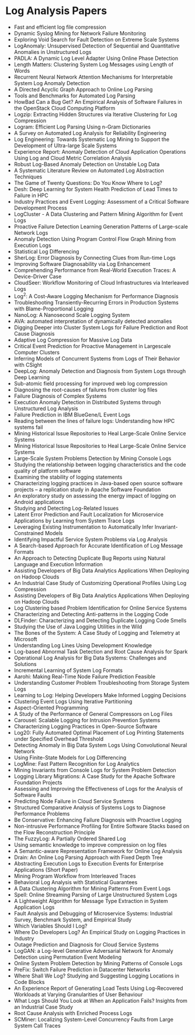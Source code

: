 # Log Analysis Papers

<ul>

                             

 <li><a target="_blank" href="https://github.com/manjunath5496/Log-Analysis-Papers/blob/master/l(1).pdf" style="text-decoration:none;">Fast and efficient log file compression</a></li>

 <li><a target="_blank" href="https://github.com/manjunath5496/Log-Analysis-Papers/blob/master/l(2).pdf" style="text-decoration:none;">Dynamic Syslog Mining for Network Failure Monitoring</a></li>

<li><a target="_blank" href="https://github.com/manjunath5496/Log-Analysis-Papers/blob/master/l(3).pdf" style="text-decoration:none;">Exploring Void Search for Fault Detection on Extreme Scale Systems</a></li>
 <li><a target="_blank" href="https://github.com/manjunath5496/Log-Analysis-Papers/blob/master/l(4).pdf" style="text-decoration:none;">LogAnomaly: Unsupervised Detection of
Sequential and Quantitative Anomalies in Unstructured Logs</a></li>                              
<li><a target="_blank" href="https://github.com/manjunath5496/Log-Analysis-Papers/blob/master/l(5).pdf" style="text-decoration:none;">PADLA: A Dynamic Log Level Adapter
Using Online Phase Detection</a></li>
<li><a target="_blank" href="https://github.com/manjunath5496/Log-Analysis-Papers/blob/master/l(6).pdf" style="text-decoration:none;">Length Matters: Clustering System Log Messages using Length of Words</a></li>
 <li><a target="_blank" href="https://github.com/manjunath5496/Log-Analysis-Papers/blob/master/l(7).pdf" style="text-decoration:none;">Recurrent Neural Network Attention Mechanisms for Interpretable System Log Anomaly Detection</a></li>

 <li><a target="_blank" href="https://github.com/manjunath5496/Log-Analysis-Papers/blob/master/l(8).pdf" style="text-decoration:none;"> A Directed Acyclic Graph Approach
to Online Log Parsing </a></li>
   <li><a target="_blank" href="https://github.com/manjunath5496/Log-Analysis-Papers/blob/master/l(9).pdf" style="text-decoration:none;">Tools and Benchmarks for Automated Log Parsing</a></li>
  
   
 <li><a target="_blank" href="https://github.com/manjunath5496/Log-Analysis-Papers/blob/master/l(10).pdf" style="text-decoration:none;">HowBad Can a Bug Get? An Empirical Analysis of Software Failures in the OpenStack Cloud Computing Platform </a></li>                              
<li><a target="_blank" href="https://github.com/manjunath5496/Log-Analysis-Papers/blob/master/l(11).pdf" style="text-decoration:none;">Logzip: Extracting Hidden Structures via Iterative Clustering for Log Compression</a></li>
<li><a target="_blank" href="https://github.com/manjunath5496/Log-Analysis-Papers/blob/master/l(12).pdf" style="text-decoration:none;">Logram: Efficient Log Parsing Using n-Gram Dictionaries</a></li>
<li><a target="_blank" href="https://github.com/manjunath5496/Log-Analysis-Papers/blob/master/l(13).pdf" style="text-decoration:none;">A Survey on Automated Log Analysis for Reliability Engineering</a></li>

<li><a target="_blank" href="https://github.com/manjunath5496/Log-Analysis-Papers/blob/master/l(14).pdf" style="text-decoration:none;">Log Engineering: Towards Systematic Log Mining to Support the Development of Ultra-large Scale Systems</a></li>
                              
<li><a target="_blank" href="https://github.com/manjunath5496/Log-Analysis-Papers/blob/master/l(15).pdf" style="text-decoration:none;">Experience Report: Anomaly Detection of Cloud Application Operations Using Log and Cloud Metric Correlation Analysis</a></li>

<li><a target="_blank" href="https://github.com/manjunath5496/Log-Analysis-Papers/blob/master/l(16).pdf" style="text-decoration:none;">Robust Log-Based Anomaly Detection on Unstable Log Data</a></li>

  <li><a target="_blank" href="https://github.com/manjunath5496/Log-Analysis-Papers/blob/master/l(17).pdf" style="text-decoration:none;">A Systematic Literature Review on Automated Log Abstraction Techniques</a></li>   
  
<li><a target="_blank" href="https://github.com/manjunath5496/Log-Analysis-Papers/blob/master/l(18).pdf" style="text-decoration:none;">The Game of Twenty Questions: Do You Know
Where to Log?</a></li> 

  
<li><a target="_blank" href="https://github.com/manjunath5496/Log-Analysis-Papers/blob/master/l(19).pdf" style="text-decoration:none;">Desh: Deep Learning for System Health Prediction of Lead Times to Failure in HPC</a></li> 

<li><a target="_blank" href="https://github.com/manjunath5496/Log-Analysis-Papers/blob/master/l(20).pdf" style="text-decoration:none;">Industry Practices and Event Logging: Assessment of a Critical Software Development Process</a></li>

<li><a target="_blank" href="https://github.com/manjunath5496/Log-Analysis-Papers/blob/master/l(21).pdf" style="text-decoration:none;">LogCluster - A Data Clustering and Pattern Mining Algorithm for Event Logs</a></li>
<li><a target="_blank" href="https://github.com/manjunath5496/Log-Analysis-Papers/blob/master/l(22).pdf" style="text-decoration:none;">Proactive Failure Detection Learning Generation Patterns of Large-scale Network Logs</a></li> 
 <li><a target="_blank" href="https://github.com/manjunath5496/Log-Analysis-Papers/blob/master/l(23).pdf" style="text-decoration:none;">Anomaly Detection Using Program Control Flow Graph Mining from Execution Logs</a></li> 
 

   <li><a target="_blank" href="https://github.com/manjunath5496/Log-Analysis-Papers/blob/master/l(24).pdf" style="text-decoration:none;">Statistical Log Differencing</a></li>
 
   <li><a target="_blank" href="https://github.com/manjunath5496/Log-Analysis-Papers/blob/master/l(25).pdf" style="text-decoration:none;">SherLog: Error Diagnosis by Connecting
Clues from Run-time Logs</a></li>                              
 <li><a target="_blank" href="https://github.com/manjunath5496/Log-Analysis-Papers/blob/master/l(26).pdf" style="text-decoration:none;">Improving Software Diagnosability via Log Enhancement</a></li>
 <li><a target="_blank" href="https://github.com/manjunath5496/Log-Analysis-Papers/blob/master/l(27).pdf" style="text-decoration:none;">Comprehending Performance from Real-World Execution Traces: A Device-Driver Case</a></li>
   
 
   <li><a target="_blank" href="https://github.com/manjunath5496/Log-Analysis-Papers/blob/master/l(28).pdf" style="text-decoration:none;">CloudSeer: Workflow Monitoring
of Cloud Infrastructures via Interleaved Logs</a></li>
 
   <li><a target="_blank" href="https://github.com/manjunath5496/Log-Analysis-Papers/blob/master/l(29).pdf" style="text-decoration:none;">Log<sup>2</sup>: A Cost-Aware Logging Mechanism for Performance Diagnosis </a></li>                              

  <li><a target="_blank" href="https://github.com/manjunath5496/Log-Analysis-Papers/blob/master/l(30).pdf" style="text-decoration:none;">Troubleshooting Transiently-Recurring
Errors in Production Systems with Blame-Proportional Logging</a></li>
 
   <li><a target="_blank" href="https://github.com/manjunath5496/Log-Analysis-Papers/blob/master/l(31).pdf" style="text-decoration:none;">NanoLog: A Nanosecond Scale Logging System</a></li> 
    <li><a target="_blank" href="https://github.com/manjunath5496/Log-Analysis-Papers/blob/master/l(32).pdf" style="text-decoration:none;">AVA: automated interpretation of dynamically detected anomalies</a></li> 

   <li><a target="_blank" href="https://github.com/manjunath5496/Log-Analysis-Papers/blob/master/l(33).pdf" style="text-decoration:none;">Digging Deeper into Cluster System Logs for Failure Prediction and Root Cause Diagnosis</a></li>                              

  <li><a target="_blank" href="https://github.com/manjunath5496/Log-Analysis-Papers/blob/master/l(34).pdf" style="text-decoration:none;">Adaptive Log Compression for Massive Log Data</a></li> 
 
  <li><a target="_blank" href="https://github.com/manjunath5496/Log-Analysis-Papers/blob/master/l(35).pdf" style="text-decoration:none;">Critical Event Prediction for Proactive Management in Largescale Computer Clusters</a></li> 

  <li><a target="_blank" href="https://github.com/manjunath5496/Log-Analysis-Papers/blob/master/l(36).pdf" style="text-decoration:none;">Inferring Models of Concurrent Systems
from Logs of Their Behavior with CSight</a></li> 
 
<li><a target="_blank" href="https://github.com/manjunath5496/Log-Analysis-Papers/blob/master/l(37).pdf" style="text-decoration:none;">DeepLog: Anomaly Detection and Diagnosis from System Logs through Deep Learning</a></li>
 <li><a target="_blank" href="https://github.com/manjunath5496/Log-Analysis-Papers/blob/master/l(38).pdf" style="text-decoration:none;">Sub-atomic field processing for improved web log compression</a></li>
<li><a target="_blank" href="https://github.com/manjunath5496/Log-Analysis-Papers/blob/master/l(39).pdf" style="text-decoration:none;">Diagnosing the root-causes of failures from cluster log files</a></li>
 <li><a target="_blank" href="https://github.com/manjunath5496/Log-Analysis-Papers/blob/master/l(40).pdf" style="text-decoration:none;">Failure Diagnosis of Complex Systems</a></li>                              
<li><a target="_blank" href="https://github.com/manjunath5496/Log-Analysis-Papers/blob/master/l(41).pdf" style="text-decoration:none;">Execution Anomaly Detection in Distributed Systems through Unstructured Log Analysis</a></li>
<li><a target="_blank" href="https://github.com/manjunath5496/Log-Analysis-Papers/blob/master/l(42).pdf" style="text-decoration:none;">Failure Prediction in IBM BlueGene/L Event Logs</a></li>
 
  <li><a target="_blank" href="https://github.com/manjunath5496/Log-Analysis-Papers/blob/master/l(43).pdf" style="text-decoration:none;">Reading between the lines of failure logs: Understanding how HPC systems fail</a></li>
 <li><a target="_blank" href="https://github.com/manjunath5496/Log-Analysis-Papers/blob/master/l(44).pdf" style="text-decoration:none;">Mining Historical Issue Repositories to Heal Large-Scale Online Service Systems</a></li>
   <li><a target="_blank" href="https://github.com/manjunath5496/Log-Analysis-Papers/blob/master/l(45).pdf" style="text-decoration:none;">Mining Historical Issue Repositories to Heal Large-Scale Online Service Systems</a></li>  
   
<li><a target="_blank" href="https://github.com/manjunath5496/Log-Analysis-Papers/blob/master/l(46).pdf" style="text-decoration:none;">Large-Scale System Problems Detection by Mining Console Logs</a></li> 
                             
<li><a target="_blank" href="https://github.com/manjunath5496/Log-Analysis-Papers/blob/master/l(47).pdf" style="text-decoration:none;">Studying the relationship between logging
characteristics and the code quality of platform software</a></li>
<li><a target="_blank" href="https://github.com/manjunath5496/Log-Analysis-Papers/blob/master/l(48).pdf" style="text-decoration:none;">Examining the stability of logging statements</a></li>

<li><a target="_blank" href="https://github.com/manjunath5496/Log-Analysis-Papers/blob/master/l(49).pdf" style="text-decoration:none;">Characterizing logging practices in Java-based open source software projects – a replication study in Apache Software Foundation</a></li>
                              
<li><a target="_blank" href="https://github.com/manjunath5496/Log-Analysis-Papers/blob/master/l(50).pdf" style="text-decoration:none;">An exploratory study on assessing the energy impact of logging on Android applications</a></li>
<li><a target="_blank" href="https://github.com/manjunath5496/Log-Analysis-Papers/blob/master/l(51).pdf" style="text-decoration:none;">Studying and Detecting Log-Related Issues</a></li>
<li><a target="_blank" href="https://github.com/manjunath5496/Log-Analysis-Papers/blob/master/l(52).pdf" style="text-decoration:none;">Latent Error Prediction and Fault Localization for Microservice Applications by Learning from System Trace Logs</a></li>

<li><a target="_blank" href="https://github.com/manjunath5496/Log-Analysis-Papers/blob/master/l(53).pdf" style="text-decoration:none;">Leveraging Existing Instrumentation to
Automatically Infer Invariant-Constrained Models</a></li>
 
<li><a target="_blank" href="https://github.com/manjunath5496/Log-Analysis-Papers/blob/master/l(54).pdf" style="text-decoration:none;">Identifying Impactful Service System Problems via Log Analysis </a></li>

<li><a target="_blank" href="https://github.com/manjunath5496/Log-Analysis-Papers/blob/master/l(55).pdf" style="text-decoration:none;">A Search-based Approach for Accurate Identification of Log Message Formats</a></li>
 
  <li><a target="_blank" href="https://github.com/manjunath5496/Log-Analysis-Papers/blob/master/l(56).pdf" style="text-decoration:none;">An Approach to Detecting Duplicate Bug Reports using Natural Language and Execution Information </a></li>                              

  <li><a target="_blank" href="https://github.com/manjunath5496/Log-Analysis-Papers/blob/master/l(57).pdf" style="text-decoration:none;">Assisting Developers of Big Data Analytics Applications When Deploying on Hadoop Clouds</a></li>
 
   <li><a target="_blank" href="https://github.com/manjunath5496/Log-Analysis-Papers/blob/master/l(58).pdf" style="text-decoration:none;">An Industrial Case Study of
Customizing Operational Profiles Using Log Compression</a></li>
    <li><a target="_blank" href="https://github.com/manjunath5496/Log-Analysis-Papers/blob/master/l(59).pdf" style="text-decoration:none;">Assisting Developers of Big Data Analytics Applications When Deploying on Hadoop Clouds</a></li>
 
  <li><a target="_blank" href="https://github.com/manjunath5496/Log-Analysis-Papers/blob/master/l(60).pdf" style="text-decoration:none;">Log Clustering based Problem Identification for Online Service Systems </a></li>
 
   <li><a target="_blank" href="https://github.com/manjunath5496/Log-Analysis-Papers/blob/master/l(61).pdf" style="text-decoration:none;">Characterizing and Detecting Anti-patterns in the Logging Code</a></li>
 
   <li><a target="_blank" href="https://github.com/manjunath5496/Log-Analysis-Papers/blob/master/l(62).pdf" style="text-decoration:none;">DLFinder: Characterizing and Detecting Duplicate Logging Code Smells</a></li>
 
   <li><a target="_blank" href="https://github.com/manjunath5496/Log-Analysis-Papers/blob/master/l(63).pdf" style="text-decoration:none;">Studying the Use of Java Logging Utilities in the Wild</a></li>                              

  <li><a target="_blank" href="https://github.com/manjunath5496/Log-Analysis-Papers/blob/master/l(64).pdf" style="text-decoration:none;">The Bones of the System:
A Case Study of Logging and Telemetry at Microsoft</a></li>
 
   <li><a target="_blank" href="https://github.com/manjunath5496/Log-Analysis-Papers/blob/master/l(65).pdf" style="text-decoration:none;">Understanding Log Lines Using Development Knowledge </a></li> 

   <li><a target="_blank" href="https://github.com/manjunath5496/Log-Analysis-Papers/blob/master/l(66).pdf" style="text-decoration:none;">Log-based Abnormal Task Detection and Root Cause Analysis for Spark</a></li> 
 
   <li><a target="_blank" href="https://github.com/manjunath5496/Log-Analysis-Papers/blob/master/l(67).pdf" style="text-decoration:none;">Operational Log Analysis for Big Data Systems: Challenges and Solutions</a></li>                              

  <li><a target="_blank" href="https://github.com/manjunath5496/Log-Analysis-Papers/blob/master/l(68).pdf" style="text-decoration:none;">Incremental Learning of System Log Formats</a></li> 
 
  
   <li><a target="_blank" href="https://github.com/manjunath5496/Log-Analysis-Papers/blob/master/l(69).pdf" style="text-decoration:none;">Aarohi: Making Real-Time Node Failure Prediction Feasible</a></li>                              

  <li><a target="_blank" href="https://github.com/manjunath5496/Log-Analysis-Papers/blob/master/l(70).pdf" style="text-decoration:none;">Understanding Customer Problem Troubleshooting from Storage System Logs</a></li> 
  
 
 <li><a target="_blank" href="https://github.com/manjunath5496/Log-Analysis-Papers/blob/master/l(71).pdf" style="text-decoration:none;">Learning to Log: Helping Developers Make
Informed Logging Decisions</a></li>
 
 <li><a target="_blank" href="https://github.com/manjunath5496/Log-Analysis-Papers/blob/master/l(72).pdf" style="text-decoration:none;">Clustering Event Logs Using Iterative Partitioning</a></li> 
 
 
 <li><a target="_blank" href="https://github.com/manjunath5496/Log-Analysis-Papers/blob/master/l(73).pdf" style="text-decoration:none;">Aspect-Oriented Programming</a></li>
  <li><a target="_blank" href="https://github.com/manjunath5496/Log-Analysis-Papers/blob/master/l(74).pdf" style="text-decoration:none;">A Study of the Performance of General Compressors on Log Files</a></li>
    <li><a target="_blank" href="https://github.com/manjunath5496/Log-Analysis-Papers/blob/master/l(75).pdf" style="text-decoration:none;">Carousel: Scalable Logging for Intrusion Prevention Systems</a></li>                        
<li><a target="_blank" href="https://github.com/manjunath5496/Log-Analysis-Papers/blob/master/l(76).pdf" style="text-decoration:none;">Characterizing Logging Practices in Open-Source Software</a></li>

 <li><a target="_blank" href="https://github.com/manjunath5496/Log-Analysis-Papers/blob/master/l(77).pdf" style="text-decoration:none;">Log20: Fully Automated Optimal Placement of Log Printing Statements under Specified Overhead Threshold</a></li> 
 
 
 <li><a target="_blank" href="https://github.com/manjunath5496/Log-Analysis-Papers/blob/master/l(78).pdf" style="text-decoration:none;">Detecting Anomaly in Big Data System Logs Using Convolutional Neural Network</a></li>
  <li><a target="_blank" href="https://github.com/manjunath5496/Log-Analysis-Papers/blob/master/l(79).pdf" style="text-decoration:none;">Using Finite-State Models for Log Differencing</a></li>


 <li><a target="_blank" href="https://github.com/manjunath5496/Log-Analysis-Papers/blob/master/l(80).pdf" style="text-decoration:none;">LogMine: Fast Pattern Recognition for Log Analytics</a></li> 
 
 
 <li><a target="_blank" href="https://github.com/manjunath5496/Log-Analysis-Papers/blob/master/l(81).pdf" style="text-decoration:none;">Mining Invariants from Console Logs for System Problem Detection</a></li>
  <li><a target="_blank" href="https://github.com/manjunath5496/Log-Analysis-Papers/blob/master/l(82).pdf" style="text-decoration:none;">Logging Library Migrations: A Case Study for the Apache Software Foundation Projects</a></li>

 <li><a target="_blank" href="https://github.com/manjunath5496/Log-Analysis-Papers/blob/master/l(83).pdf" style="text-decoration:none;">Assessing and Improving the Effectiveness of Logs for the Analysis of Software Faults</a></li>
  <li><a target="_blank" href="https://github.com/manjunath5496/Log-Analysis-Papers/blob/master/l(84).pdf" style="text-decoration:none;">Predicting Node Failure in Cloud Service Systems</a></li>

 <li><a target="_blank" href="https://github.com/manjunath5496/Log-Analysis-Papers/blob/master/l(85).pdf" style="text-decoration:none;">Structured Comparative Analysis of Systems Logs to Diagnose Performance Problems</a></li>
  <li><a target="_blank" href="https://github.com/manjunath5496/Log-Analysis-Papers/blob/master/l(86).pdf" style="text-decoration:none;">Be Conservative: Enhancing Failure Diagnosis with Proactive Logging</a></li>

 <li><a target="_blank" href="https://github.com/manjunath5496/Log-Analysis-Papers/blob/master/l(87).pdf" style="text-decoration:none;">Non-intrusive Performance Profiling for Entire Software Stacks based on the Flow Reconstruction Principle</a></li>
  <li><a target="_blank" href="https://github.com/manjunath5496/Log-Analysis-Papers/blob/master/l(88).pdf" style="text-decoration:none;">The FuzzyLog: A Partially Ordered Shared Log</a></li>
  <li><a target="_blank" href="https://github.com/manjunath5496/Log-Analysis-Papers/blob/master/l(89).pdf" style="text-decoration:none;">Using semantic knowledge to improve compression on log files</a></li>
  
  
  <li><a target="_blank" href="https://github.com/manjunath5496/Log-Analysis-Papers/blob/master/l(90).pdf" style="text-decoration:none;"> A Semantic-aware Representation Framework for Online Log Analysis</a></li>
  <li><a target="_blank" href="https://github.com/manjunath5496/Log-Analysis-Papers/blob/master/l(91).pdf" style="text-decoration:none;">Drain: An Online Log Parsing Approach with Fixed Depth Tree</a></li>

 <li><a target="_blank" href="https://github.com/manjunath5496/Log-Analysis-Papers/blob/master/l(92).pdf" style="text-decoration:none;">Abstracting Execution Logs to Execution Events for Enterprise Applications (Short Paper)</a></li>
  <li><a target="_blank" href="https://github.com/manjunath5496/Log-Analysis-Papers/blob/master/l(93).pdf" style="text-decoration:none;"> Mining Program Workflow from Interleaved Traces</a></li>
  <li><a target="_blank" href="https://github.com/manjunath5496/Log-Analysis-Papers/blob/master/l(94).pdf" style="text-decoration:none;">Behavioral Log Analysis with Statistical Guarantees</a></li> 
  
   <li><a target="_blank" href="https://github.com/manjunath5496/Log-Analysis-Papers/blob/master/l(95).pdf" style="text-decoration:none;">A Data Clustering Algorithm for Mining Patterns From Event Logs</a></li>  
  
<li><a target="_blank" href="https://github.com/manjunath5496/Log-Analysis-Papers/blob/master/l(96).pdf" style="text-decoration:none;">Spell: Online Streaming Parsing of Large
Unstructured System Logs</a></li> 
  
  
<li><a target="_blank" href="https://github.com/manjunath5496/Log-Analysis-Papers/blob/master/l(97).pdf" style="text-decoration:none;">A Lightweight Algorithm for Message Type
Extraction in System Application Logs</a></li>


 <li><a target="_blank" href="https://github.com/manjunath5496/Log-Analysis-Papers/blob/master/l(98).pdf" style="text-decoration:none;">Fault Analysis and Debugging of Microservice Systems: Industrial Survey, Benchmark System, and Empirical Study</a></li> 
  
   <li><a target="_blank" href="https://github.com/manjunath5496/Log-Analysis-Papers/blob/master/l(99).pdf" style="text-decoration:none;">Which Variables Should I Log?</a></li>  
  
<li><a target="_blank" href="https://github.com/manjunath5496/Log-Analysis-Papers/blob/master/l(100).pdf" style="text-decoration:none;">Where Do Developers Log?
An Empirical Study on Logging Practices in Industry</a></li>  
  
 <li><a target="_blank" href="https://github.com/manjunath5496/Log-Analysis-Papers/blob/master/l(101).pdf" style="text-decoration:none;">Outage Prediction and Diagnosis for Cloud Service Systems</a></li> 
  
   <li><a target="_blank" href="https://github.com/manjunath5496/Log-Analysis-Papers/blob/master/l(102).pdf" style="text-decoration:none;">LogGAN: a Log-level Generative Adversarial Network for Anomaly Detection using Permutation Event Modeling</a></li> 
  
   
 <li><a target="_blank" href="https://github.com/manjunath5496/Log-Analysis-Papers/blob/master/l(103).pdf" style="text-decoration:none;">Online System Problem Detection by Mining Patterns of Console Logs </a></li> 
  
   <li><a target="_blank" href="https://github.com/manjunath5496/Log-Analysis-Papers/blob/master/l(104).pdf" style="text-decoration:none;">PreFix: Switch Failure Prediction in Datacenter Networks</a></li>  
   
 <li><a target="_blank" href="https://github.com/manjunath5496/Log-Analysis-Papers/blob/master/l(105).pdf" style="text-decoration:none;">Where Shall We Log? Studying and Suggesting Logging Locations in Code Blocks</a></li> 
 
<li><a target="_blank" href="https://github.com/manjunath5496/Log-Analysis-Papers/blob/master/l(106).pdf" style="text-decoration:none;">An Experience Report of Generating Load Tests Using Log-Recovered Workloads at Varying Granularities of User Behaviour</a></li> 
  
   <li><a target="_blank" href="https://github.com/manjunath5496/Log-Analysis-Papers/blob/master/l(107).pdf" style="text-decoration:none;">What Logs Should You Look at When an Application Fails? Insights from an Industrial Case Study</a></li> 
  
   
 <li><a target="_blank" href="https://github.com/manjunath5496/Log-Analysis-Papers/blob/master/l(108).pdf" style="text-decoration:none;">Root Cause Analysis with Enriched Process Logs</a></li> 
  
   <li><a target="_blank" href="https://github.com/manjunath5496/Log-Analysis-Papers/blob/master/l(109).pdf" style="text-decoration:none;">SCMiner: Localizing System-Level Concurrency Faults from Large System Call Traces</a></li>  
   
 </ul>
   
